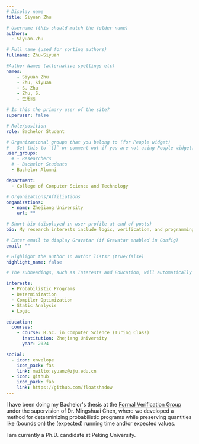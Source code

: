```yaml
---
# Display name
title: Siyuan Zhu

# Username (this should match the folder name)
authors:
  - Siyuan-Zhu

# Full name (used for sorting authors)
fullname: Zhu-Siyuan

#Author Names (alternative spellings etc)
names:
    - Siyuan Zhu
    - Zhu, Siyuan
    - S. Zhu
    - Zhu, S.
    - 竺思远

# Is this the primary user of the site?
superuser: false

# Role/position
role: Bachelor Student

# Organizational groups that you belong to (for People widget)
#   Set this to `[]` or comment out if you are not using People widget.
user_groups:
  # - Researchers
  # - Bachelor Students
  - Bachelor Alumni

department:
  - College of Computer Science and Technology

# Organizations/Affiliations
organizations:
  - name: Zhejiang University
    url: ""

# Short bio (displayed in user profile at end of posts)
bio: My research interests include logic, verification, and programming theory.

# Enter email to display Gravatar (if Gravatar enabled in Config)
email: ""

# Highlight the author in author lists? (true/false)
highlight_name: false

# The subheadings, such as Interests and Education, will automatically translate depending on the language chosen in `config.yaml`. To customize the subheading text, see the Language page in the docs.

interests:
  - Probabilistic Programs
  - Determinization
  - Compiler Optimization
  - Static Analysis
  - Logic

education:
  courses:
    - course: B.Sc. in Computer Science (Turing Class)
      institution: Zhejiang University
      year: 2024

social:
  - icon: envelope
    icon_pack: fas
    link: mailto:syuanz@zju.edu.cn
  - icon: github
    icon_pack: fab
    link: https://github.com/floatshadow
---
```


I have been doing my Bachelor's thesis at the [Formal Verification Group](/) under the supervision of Dr. Mingshuai Chen, where we developed a method for determinizing probabilistic programs while preserving quantities like (bounds on) the (expected) running time and/or expected values.

I am currently a Ph.D. candidate at Peking University.
